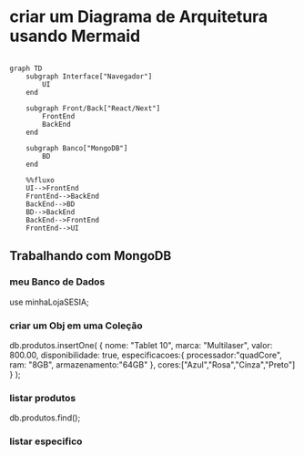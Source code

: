# criar um Diagrama de Arquitetura usando Mermaid

```mermaid

graph TD
    subgraph Interface["Navegador"]
        UI
    end

    subgraph Front/Back["React/Next"]
        FrontEnd
        BackEnd
    end

    subgraph Banco["MongoDB"]
        BD
    end

    %%fluxo
    UI-->FrontEnd
    FrontEnd-->BackEnd
    BackEnd-->BD
    BD-->BackEnd
    BackEnd-->FrontEnd
    FrontEnd-->UI

```

## Trabalhando com MongoDB

### meu Banco de Dados
use minhaLojaSESIA;

### criar um Obj em uma Coleção
db.produtos.insertOne(
    {
        nome: "Tablet 10",
        marca: "Multilaser",
        valor: 800.00,
        disponibilidade: true,
        especificacoes:{
            processador:"quadCore",
            ram: "8GB",
            armazenamento:"64GB"
        },
        cores:["Azul","Rosa","Cinza","Preto"]
    }
);

### listar produtos 
db.produtos.find();

### listar especifico

